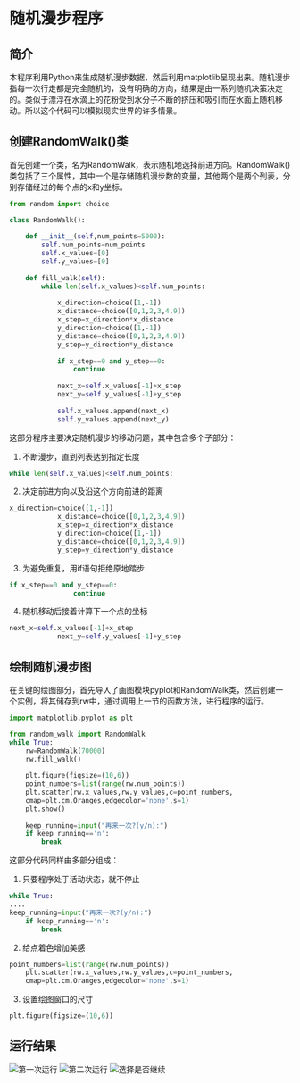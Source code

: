 # 随机漫步程序

## 简介

本程序利用Python来生成随机漫步数据，然后利用matplotlib呈现出来。随机漫步指每一次行走都是完全随机的，没有明确的方向，结果是由一系列随机决策决定的。类似于漂浮在水滴上的花粉受到水分子不断的挤压和吸引而在水面上随机移动。所以这个代码可以模拟现实世界的许多情景。

## 创建RandomWalk()类

首先创建一个类，名为RandomWalk，表示随机地选择前进方向。RandomWalk()类包括了三个属性，其中一个是存储随机漫步数的变量，其他两个是两个列表，分别存储经过的每个点的x和y坐标。

```python
from random import choice

class RandomWalk():
	
	def __init__(self,num_points=5000):
		self.num_points=num_points
		self.x_values=[0]
		self.y_values=[0]
		
	def fill_walk(self):
		while len(self.x_values)<self.num_points:
			
			x_direction=choice([1,-1])
			x_distance=choice([0,1,2,3,4,9])
			x_step=x_direction*x_distance
			y_direction=choice([1,-1])
			y_distance=choice([0,1,2,3,4,9])
			y_step=y_direction*y_distance
			
			if x_step==0 and y_step==0:
				continue
			
			next_x=self.x_values[-1]+x_step
			next_y=self.y_values[-1]+y_step
			
			self.x_values.append(next_x)
			self.y_values.append(next_y)
```
这部分程序主要决定随机漫步的移动问题，其中包含多个子部分：

1. 不断漫步，直到列表达到指定长度
```python
while len(self.x_values)<self.num_points:
```
2. 决定前进方向以及沿这个方向前进的距离
```python
x_direction=choice([1,-1])
			x_distance=choice([0,1,2,3,4,9])
			x_step=x_direction*x_distance
			y_direction=choice([1,-1])
			y_distance=choice([0,1,2,3,4,9])
			y_step=y_direction*y_distance
```
3. 为避免重复，用if语句拒绝原地踏步
```python
if x_step==0 and y_step==0:
				continue
```
4. 随机移动后接着计算下一个点的坐标
```python
next_x=self.x_values[-1]+x_step
			next_y=self.y_values[-1]+y_step
```
## 绘制随机漫步图

在关键的绘图部分，首先导入了画图模块pyplot和RandomWalk类，然后创建一个实例，将其储存到rw中，通过调用上一节的函数方法，进行程序的运行。

```python
import matplotlib.pyplot as plt

from random_walk import RandomWalk
while True:
	rw=RandomWalk(70000)
	rw.fill_walk()
	
	plt.figure(figsize=(10,6))
	point_numbers=list(range(rw.num_points))
	plt.scatter(rw.x_values,rw.y_values,c=point_numbers,
	cmap=plt.cm.Oranges,edgecolor='none',s=1)
	plt.show()
	
	keep_running=input("再来一次?(y/n):")
	if keep_running=='n':
		break
```
这部分代码同样由多部分组成：

1. 只要程序处于活动状态，就不停止
```python
while True:
....
keep_running=input("再来一次?(y/n):")
	if keep_running=='n':
		break
```
2. 给点着色增加美感
```python
point_numbers=list(range(rw.num_points))
	plt.scatter(rw.x_values,rw.y_values,c=point_numbers,
	cmap=plt.cm.Oranges,edgecolor='none',s=1)
```
3. 设置绘图窗口的尺寸
```python
plt.figure(figsize=(10,6))
```
## 运行结果
![第一次运行](Figure_1.png)
![第二次运行](Figure_2.png)
![选择是否继续](屏幕截图(79).png)